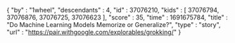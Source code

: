{
  "by" : "1wheel",
  "descendants" : 4,
  "id" : 37076210,
  "kids" : [ 37076794, 37076876, 37076725, 37076623 ],
  "score" : 35,
  "time" : 1691675784,
  "title" : "Do Machine Learning Models Memorize or Generalize?",
  "type" : "story",
  "url" : "https://pair.withgoogle.com/explorables/grokking/"
}
